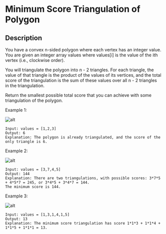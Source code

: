# Minimum Score Triangulation of Polygon
## Description

You have a convex n-sided polygon where each vertex has an integer value. You are given an integer array values where values[i] is the value of the ith vertex (i.e., clockwise order).

You will triangulate the polygon into n - 2 triangles. For each triangle, the value of that triangle is the product of the values of its vertices, and the total score of the triangulation is the sum of these values over all n - 2 triangles in the triangulation.

Return the smallest possible total score that you can achieve with some triangulation of the polygon.


Example 1:

![alt](https://assets.leetcode.com/uploads/2021/02/25/shape1.jpg)
```
Input: values = [1,2,3]
Output: 6
Explanation: The polygon is already triangulated, and the score of the only triangle is 6.
```

Example 2:

![alt](https://assets.leetcode.com/uploads/2021/02/25/shape2.jpg)
```
Input: values = [3,7,4,5]
Output: 144
Explanation: There are two triangulations, with possible scores: 3*7*5 + 4*5*7 = 245, or 3*4*5 + 3*4*7 = 144.
The minimum score is 144.
```

Example 3:

![alt](https://assets.leetcode.com/uploads/2021/02/25/shape3.jpg)
```
Input: values = [1,3,1,4,1,5]
Output: 13
Explanation: The minimum score triangulation has score 1*1*3 + 1*1*4 + 1*1*5 + 1*1*1 = 13.
```